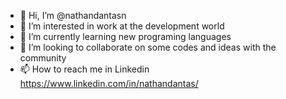 - 👋 Hi, I’m @nathandantasn
- 👀 I’m interested in work at the development world
- 🌱 I’m currently learning new programing languages
- 💞️ I’m looking to collaborate on some codes and ideas with the community
- 📫 How to reach me in Linkedin https://www.linkedin.com/in/nathandantas/

<!---
nathandantasn/nathandantasn is a ✨ special ✨ repository because its `README.md` (this file) appears on your GitHub profile.
You can click the Preview link to take a look at your changes.
--->
